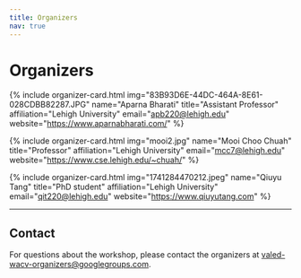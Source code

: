 ```yaml
---
title: Organizers
nav: true
---
```


# Organizers

<div class="organizers-grid">

{% include organizer-card.html 
   img="83B93D6E-44DC-464A-8E61-028CDBB82287.JPG" 
   name="Aparna Bharati" 
   title="Assistant Professor" 
   affiliation="Lehigh University"
   email="apb220@lehigh.edu"
   website="https://www.aparnabharati.com/" %}

{% include organizer-card.html 
   img="mooi2.jpg" 
   name="Mooi Choo Chuah" 
   title="Professor" 
   affiliation="Lehigh University"
   email="mcc7@lehigh.edu"
   website="https://www.cse.lehigh.edu/~chuah/" %}

{% include organizer-card.html 
   img="1741284470212.jpeg" 
   name="Qiuyu Tang" 
   title="PhD student" 
   affiliation="Lehigh University"
   email="qit220@lehigh.edu"
   website="https://www.qiuyutang.com" %}

</div>

---

## Contact

For questions about the workshop, please contact the organizers at [valed-wacv-organizers@googlegroups.com](mailto:valed-wacv-organizers@googlegroups.com).

